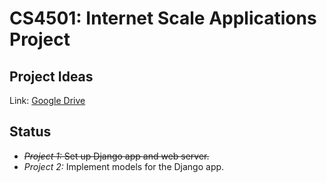 # CS4501: Internet Scale Applications Project
## Project Ideas
Link: [Google Drive](https://docs.google.com/document/d/12lof0gYmmbR14HG_i6NxqBvAqeN0phSbb8biHFF_tgE/edit)
## Status
- ~~_Project 1:_ Set up Django app and web server.~~
- _Project 2:_ Implement models for the Django app.
